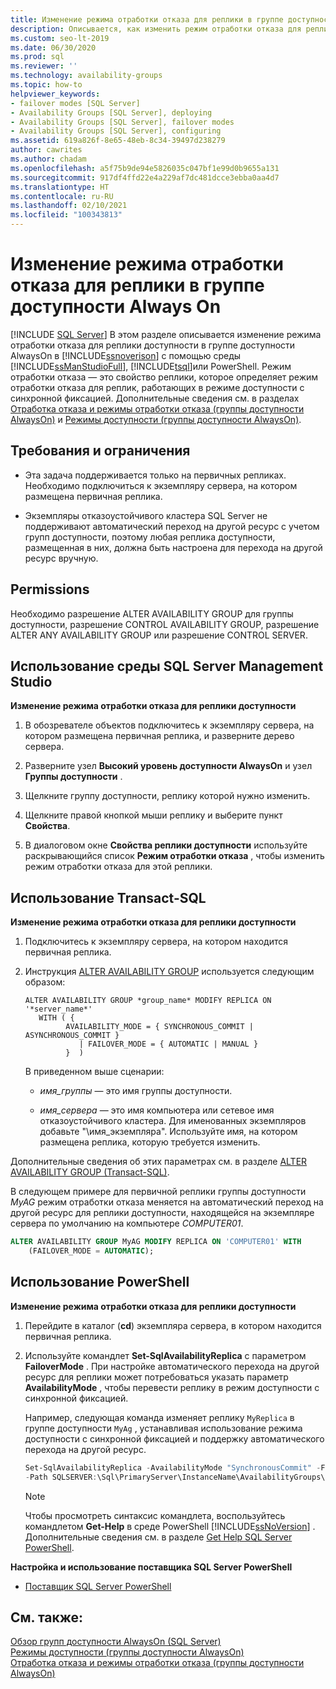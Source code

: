 ```yaml
---
title: Изменение режима отработки отказа для реплики в группе доступности
description: Описывается, как изменить режим отработки отказа для реплики в группе доступности Always On с помощью Transact-SQL (T-SQL), PowerShell или SQL Server Management Studio.
ms.custom: seo-lt-2019
ms.date: 06/30/2020
ms.prod: sql
ms.reviewer: ''
ms.technology: availability-groups
ms.topic: how-to
helpviewer_keywords:
- failover modes [SQL Server]
- Availability Groups [SQL Server], deploying
- Availability Groups [SQL Server], failover modes
- Availability Groups [SQL Server], configuring
ms.assetid: 619a826f-8e65-48eb-8c34-39497d238279
author: cawrites
ms.author: chadam
ms.openlocfilehash: a5f75b9de94e5826035c047bf1e99d0b9655a131
ms.sourcegitcommit: 917df4ffd22e4a229af7dc481dcce3ebba0aa4d7
ms.translationtype: HT
ms.contentlocale: ru-RU
ms.lasthandoff: 02/10/2021
ms.locfileid: "100343813"
---
```

# <a name="change-the-failover-mode-for-a-replica-within-an-always-on-availability-group"></a>Изменение режима отработки отказа для реплики в группе доступности Always On
[!INCLUDE [SQL Server](../../../includes/applies-to-version/sqlserver.md)]
  В этом разделе описывается изменение режима отработки отказа для реплики доступности в группе доступности AlwaysOn в [!INCLUDE[ssnoverison](../../../includes/ssnoversion-md.md)] с помощью среды [!INCLUDE[ssManStudioFull](../../../includes/ssmanstudiofull-md.md)], [!INCLUDE[tsql](../../../includes/tsql-md.md)]или PowerShell. Режим отработки отказа ― это свойство реплики, которое определяет режим отработки отказа для реплик, работающих в режиме доступности с синхронной фиксацией. Дополнительные сведения см. в разделах [Отработка отказа и режимы отработки отказа (группы доступности AlwaysOn)](../../../database-engine/availability-groups/windows/failover-and-failover-modes-always-on-availability-groups.md) и [Режимы доступности (группы доступности AlwaysOn)](../../../database-engine/availability-groups/windows/availability-modes-always-on-availability-groups.md).  
  
## <a name="prerequisites-and-restrictions"></a><a name="Prerequisites"></a> Требования и ограничения  
  
-   Эта задача поддерживается только на первичных репликах. Необходимо подключиться к экземпляру сервера, на котором размещена первичная реплика.  
  
-   Экземпляры отказоустойчивого кластера SQL Server не поддерживают автоматический переход на другой ресурс с учетом групп доступности, поэтому любая реплика доступности, размещенная в них, должна быть настроена для перехода на другой ресурс вручную.  
  

##  <a name="permissions"></a><a name="Permissions"></a> Permissions  
 Необходимо разрешение ALTER AVAILABILITY GROUP для группы доступности, разрешение CONTROL AVAILABILITY GROUP, разрешение ALTER ANY AVAILABILITY GROUP или разрешение CONTROL SERVER.  
  
##  <a name="using-sql-server-management-studio"></a><a name="SSMSProcedure"></a> Использование среды SQL Server Management Studio  
 **Изменение режима отработки отказа для реплики доступности**  
  
1.  В обозревателе объектов подключитесь к экземпляру сервера, на котором размещена первичная реплика, и разверните дерево сервера.  
  
2.  Разверните узел **Высокий уровень доступности AlwaysOn** и узел **Группы доступности** .  
  
3.  Щелкните группу доступности, реплику которой нужно изменить.  
  
4.  Щелкните правой кнопкой мыши реплику и выберите пункт **Свойства**.  
  
5.  В диалоговом окне **Свойства реплики доступности** используйте раскрывающийся список **Режим отработки отказа** , чтобы изменить режим отработки отказа для этой реплики.  
  
##  <a name="using-transact-sql"></a><a name="TsqlProcedure"></a> Использование Transact-SQL  
 **Изменение режима отработки отказа для реплики доступности**  
  
1.  Подключитесь к экземпляру сервера, на котором находится первичная реплика.  
  
2.  Инструкция [ALTER AVAILABILITY GROUP](../../../t-sql/statements/alter-availability-group-transact-sql.md) используется следующим образом:

    ```syntaxsql
    ALTER AVAILABILITY GROUP *group_name* MODIFY REPLICA ON '*server_name*'  
       WITH ( {  
             AVAILABILITY_MODE = { SYNCHRONOUS_COMMIT | ASYNCHRONOUS_COMMIT }
                | FAILOVER_MODE = { AUTOMATIC | MANUAL }
             }  )
    ```
    
    В приведенном выше сценарии:

    - *имя_группы* — это имя группы доступности.  
  
    - *имя_сервера* — это имя компьютера или сетевое имя отказоустойчивого кластера. Для именованных экземпляров добавьте "\имя_экземпляра". Используйте имя, на котором размещена реплика, которую требуется изменить.
  
Дополнительные сведения об этих параметрах см. в разделе [ALTER AVAILABILITY GROUP (Transact-SQL)](../../../t-sql/statements/alter-availability-group-transact-sql.md).  
  
В следующем примере для первичной реплики группы доступности *MyAG* режим отработки отказа меняется на автоматический переход на другой ресурс для реплики доступности, находящейся на экземпляре сервера по умолчанию на компьютере *COMPUTER01*.  
  
```sql
ALTER AVAILABILITY GROUP MyAG MODIFY REPLICA ON 'COMPUTER01' WITH  
    (FAILOVER_MODE = AUTOMATIC);  
```  
  
##  <a name="using-powershell"></a><a name="PowerShellProcedure"></a> Использование PowerShell  
 **Изменение режима отработки отказа для реплики доступности**  
  
1.  Перейдите в каталог (**cd**) экземпляра сервера, в котором находится первичная реплика.  
  
2.  Используйте командлет **Set-SqlAvailabilityReplica** с параметром **FailoverMode** . При настройке автоматического перехода на другой ресурс для реплики может потребоваться указать параметр **AvailabilityMode** , чтобы перевести реплику в режим доступности с синхронной фиксацией.  
  
    Например, следующая команда изменяет реплику `MyReplica` в группе доступности `MyAg` , устанавливая использование режима доступности с синхронной фиксацией и поддержку автоматического перехода на другой ресурс.  
  
    ```powershell
    Set-SqlAvailabilityReplica -AvailabilityMode "SynchronousCommit" -FailoverMode "Automatic" `   
    -Path SQLSERVER:\Sql\PrimaryServer\InstanceName\AvailabilityGroups\MyAg\Replicas\MyReplica  
    ```  
  
    > [!NOTE]  
    >  Чтобы просмотреть синтаксис командлета, воспользуйтесь командлетом **Get-Help** в среде PowerShell [!INCLUDE[ssNoVersion](../../../includes/ssnoversion-md.md)] . Дополнительные сведения см. в разделе [Get Help SQL Server PowerShell](../../../powershell/sql-server-powershell.md).  
  
 **Настройка и использование поставщика SQL Server PowerShell**  
  
-   [Поставщик SQL Server PowerShell](../../../powershell/sql-server-powershell-provider.md)  
  
## <a name="see-also"></a>См. также:  
 [Обзор групп доступности AlwaysOn (SQL Server)](../../../database-engine/availability-groups/windows/overview-of-always-on-availability-groups-sql-server.md)   
 [Режимы доступности (группы доступности AlwaysOn)](../../../database-engine/availability-groups/windows/availability-modes-always-on-availability-groups.md)   
 [Отработка отказа и режимы отработки отказа (группы доступности AlwaysOn)](../../../database-engine/availability-groups/windows/failover-and-failover-modes-always-on-availability-groups.md)  
  
